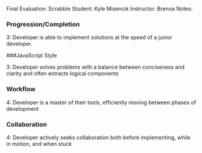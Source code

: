Final Evaluation: Scrabble
Student: Kyle Misencik
Instructor: Brenna
Notes:

### Progression/Completion

3: Developer is able to implement solutions at the speed of a junior developer.

###JavaScript Style

3: Developer solves problems with a balance between conciseness and clarity and often extracts logical components

### Workflow

4: Developer is a master of their tools, efficiently moving between phases of development

### Collaboration

4: Developer actively seeks collaboration both before implementing, while in motion, and when stuck
